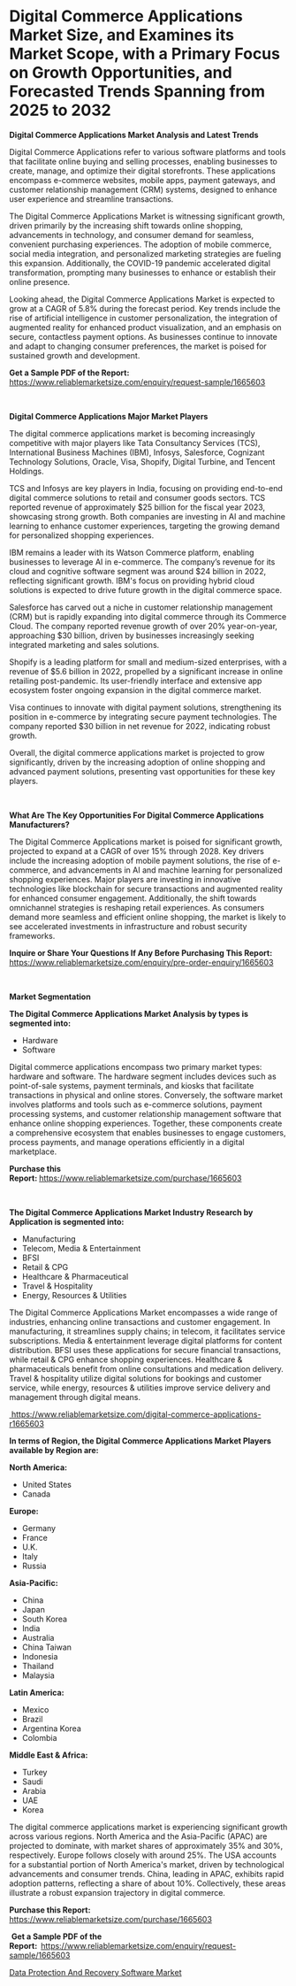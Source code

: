 <p><h1>Digital Commerce Applications Market Size, and Examines its Market Scope, with a Primary Focus on Growth Opportunities, and Forecasted Trends Spanning from 2025 to 2032</h1></p><p><strong>Digital Commerce Applications Market Analysis and Latest Trends</strong></p>
<p><p>Digital Commerce Applications refer to various software platforms and tools that facilitate online buying and selling processes, enabling businesses to create, manage, and optimize their digital storefronts. These applications encompass e-commerce websites, mobile apps, payment gateways, and customer relationship management (CRM) systems, designed to enhance user experience and streamline transactions.</p><p>The Digital Commerce Applications Market is witnessing significant growth, driven primarily by the increasing shift towards online shopping, advancements in technology, and consumer demand for seamless, convenient purchasing experiences. The adoption of mobile commerce, social media integration, and personalized marketing strategies are fueling this expansion. Additionally, the COVID-19 pandemic accelerated digital transformation, prompting many businesses to enhance or establish their online presence.</p><p>Looking ahead, the Digital Commerce Applications Market is expected to grow at a CAGR of 5.8% during the forecast period. Key trends include the rise of artificial intelligence in customer personalization, the integration of augmented reality for enhanced product visualization, and an emphasis on secure, contactless payment options. As businesses continue to innovate and adapt to changing consumer preferences, the market is poised for sustained growth and development.</p></p>
<p><strong>Get a Sample PDF of the Report:&nbsp;</strong> <a href="https://www.reliablemarketsize.com/enquiry/request-sample/1665603?utm_campaign=2041&utm_medium=2&utm_source=Github&utm_content=ia&utm_term=09032025&utm_id=digital-commerce-applications">https://www.reliablemarketsize.com/enquiry/request-sample/1665603</a></p>
<p>&nbsp;</p>
<p><strong>Digital Commerce Applications Major Market Players</strong></p>
<p><p>The digital commerce applications market is becoming increasingly competitive with major players like Tata Consultancy Services (TCS), International Business Machines (IBM), Infosys, Salesforce, Cognizant Technology Solutions, Oracle, Visa, Shopify, Digital Turbine, and Tencent Holdings.</p><p>TCS and Infosys are key players in India, focusing on providing end-to-end digital commerce solutions to retail and consumer goods sectors. TCS reported revenue of approximately $25 billion for the fiscal year 2023, showcasing strong growth. Both companies are investing in AI and machine learning to enhance customer experiences, targeting the growing demand for personalized shopping experiences.</p><p>IBM remains a leader with its Watson Commerce platform, enabling businesses to leverage AI in e-commerce. The company’s revenue for its cloud and cognitive software segment was around $24 billion in 2022, reflecting significant growth. IBM's focus on providing hybrid cloud solutions is expected to drive future growth in the digital commerce space.</p><p>Salesforce has carved out a niche in customer relationship management (CRM) but is rapidly expanding into digital commerce through its Commerce Cloud. The company reported revenue growth of over 20% year-on-year, approaching $30 billion, driven by businesses increasingly seeking integrated marketing and sales solutions.</p><p>Shopify is a leading platform for small and medium-sized enterprises, with a revenue of $5.6 billion in 2022, propelled by a significant increase in online retailing post-pandemic. Its user-friendly interface and extensive app ecosystem foster ongoing expansion in the digital commerce market.</p><p>Visa continues to innovate with digital payment solutions, strengthening its position in e-commerce by integrating secure payment technologies. The company reported $30 billion in net revenue for 2022, indicating robust growth.</p><p>Overall, the digital commerce applications market is projected to grow significantly, driven by the increasing adoption of online shopping and advanced payment solutions, presenting vast opportunities for these key players.</p></p>
<p>&nbsp;</p>
<p><strong>What Are The Key Opportunities For Digital Commerce Applications Manufacturers?</strong></p>
<p><p>The Digital Commerce Applications market is poised for significant growth, projected to expand at a CAGR of over 15% through 2028. Key drivers include the increasing adoption of mobile payment solutions, the rise of e-commerce, and advancements in AI and machine learning for personalized shopping experiences. Major players are investing in innovative technologies like blockchain for secure transactions and augmented reality for enhanced consumer engagement. Additionally, the shift towards omnichannel strategies is reshaping retail experiences. As consumers demand more seamless and efficient online shopping, the market is likely to see accelerated investments in infrastructure and robust security frameworks.</p></p>
<p><strong>Inquire or Share Your Questions If Any Before Purchasing This Report:</strong> <a href="https://www.reliablemarketsize.com/enquiry/pre-order-enquiry/1665603?utm_campaign=2041&utm_medium=2&utm_source=Github&utm_content=ia&utm_term=09032025&utm_id=digital-commerce-applications">https://www.reliablemarketsize.com/enquiry/pre-order-enquiry/1665603</a></p>
<p>&nbsp;</p>
<p><strong>Market Segmentation</strong></p>
<p><strong>The Digital Commerce Applications Market Analysis by types is segmented into:</strong></p>
<p><ul><li>Hardware</li><li>Software</li></ul></p>
<p><p>Digital commerce applications encompass two primary market types: hardware and software. The hardware segment includes devices such as point-of-sale systems, payment terminals, and kiosks that facilitate transactions in physical and online stores. Conversely, the software market involves platforms and tools such as e-commerce solutions, payment processing systems, and customer relationship management software that enhance online shopping experiences. Together, these components create a comprehensive ecosystem that enables businesses to engage customers, process payments, and manage operations efficiently in a digital marketplace.</p></p>
<p><strong>Purchase this Report:&nbsp;</strong><a href="https://www.reliablemarketsize.com/purchase/1665603?utm_campaign=2041&utm_medium=2&utm_source=Github&utm_content=ia&utm_term=09032025&utm_id=digital-commerce-applications">https://www.reliablemarketsize.com/purchase/1665603</a></p>
<p>&nbsp;</p>
<p><strong>The Digital Commerce Applications Market Industry Research by Application is segmented into:</strong></p>
<p><ul><li>Manufacturing</li><li>Telecom, Media & Entertainment</li><li>BFSI</li><li>Retail & CPG</li><li>Healthcare & Pharmaceutical</li><li>Travel & Hospitality</li><li>Energy, Resources & Utilities</li></ul></p>
<p><p>The Digital Commerce Applications Market encompasses a wide range of industries, enhancing online transactions and customer engagement. In manufacturing, it streamlines supply chains; in telecom, it facilitates service subscriptions. Media & entertainment leverage digital platforms for content distribution. BFSI uses these applications for secure financial transactions, while retail & CPG enhance shopping experiences. Healthcare & pharmaceuticals benefit from online consultations and medication delivery. Travel & hospitality utilize digital solutions for bookings and customer service, while energy, resources & utilities improve service delivery and management through digital means.</p></p>
<p><a href="https://www.reliablemarketsize.com/digital-commerce-applications-r1665603?utm_campaign=2041&utm_medium=2&utm_source=Github&utm_content=ia&utm_term=09032025&utm_id=digital-commerce-applications">&nbsp;https://www.reliablemarketsize.com/digital-commerce-applications-r1665603</a></p>
<p><strong>In terms of Region, the Digital Commerce Applications Market Players available by Region are:</strong></p>
<p>
    <p> <strong> North America: </strong>
        <ul>
            <li>United States</li>
            <li>Canada</li>
        </ul>
        </p> 
    <p> <strong> Europe: </strong>
        <ul>
            <li>Germany</li>
            <li>France</li>
            <li>U.K.</li>
            <li>Italy</li>
            <li>Russia</li>
        </ul>
        </p> 
    <p> <strong> Asia-Pacific: </strong>
        <ul>
            <li>China</li>
            <li>Japan</li>
            <li>South Korea</li>
            <li>India</li>
            <li>Australia</li>
            <li>China Taiwan</li>
            <li>Indonesia</li>
            <li>Thailand</li>
            <li>Malaysia</li>
        </ul>
        </p> 
    <p> <strong> Latin America: </strong>
        <ul>
            <li>Mexico</li>
            <li>Brazil</li>
            <li>Argentina Korea</li>
            <li>Colombia</li>
        </ul>
        </p> 
    <p> <strong> Middle East & Africa: </strong>
        <ul>
            <li>Turkey</li>
            <li>Saudi</li>
            <li>Arabia</li>
            <li>UAE</li>
            <li>Korea</li>
        </ul>
    </p>
    </p>
<p><p>The digital commerce applications market is experiencing significant growth across various regions. North America and the Asia-Pacific (APAC) are projected to dominate, with market shares of approximately 35% and 30%, respectively. Europe follows closely with around 25%. The USA accounts for a substantial portion of North America's market, driven by technological advancements and consumer trends. China, leading in APAC, exhibits rapid adoption patterns, reflecting a share of about 10%. Collectively, these areas illustrate a robust expansion trajectory in digital commerce.</p></p>
<p><strong>Purchase this Report: </strong><a href="https://www.reliablemarketsize.com/purchase/1665603?utm_campaign=2041&utm_medium=2&utm_source=Github&utm_content=ia&utm_term=09032025&utm_id=digital-commerce-applications">https://www.reliablemarketsize.com/purchase/1665603</a></p>
<p>&nbsp;<strong>Get a Sample PDF of the Report:&nbsp;&nbsp;</strong><a href="https://www.reliablemarketsize.com/enquiry/request-sample/1665603?utm_campaign=2041&utm_medium=2&utm_source=Github&utm_content=ia&utm_term=09032025&utm_id=digital-commerce-applications">https://www.reliablemarketsize.com/enquiry/request-sample/1665603</a></p>
<p><strong></strong></p>
<p><p><a href="https://github.com/ashepherd82/Market-Research-Report-List-7/blob/main/data-protection-and-recovery-software-market.md?utm_campaign=2041&utm_medium=2&utm_source=Github&utm_content=ia&utm_term=09032025&utm_id=digital-commerce-applications">Data Protection And Recovery Software Market</a></p></p>